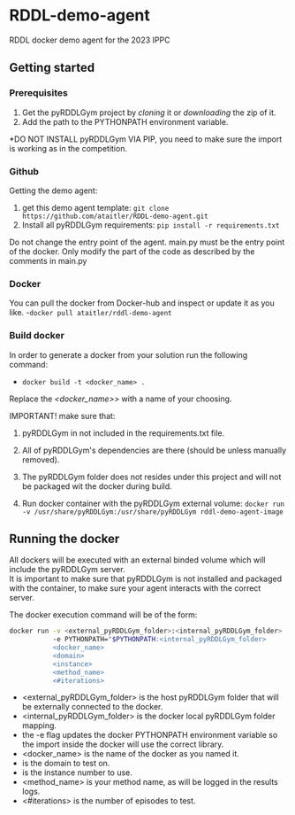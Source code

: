 # RDDL-demo-agent
RDDL docker demo agent for the 2023 IPPC


## Getting started

### Prerequisites
1. Get the pyRDDLGym project by *cloning* it or *downloading* the zip of it.
2. Add the <pyRDDLGym folder> path to the PYTHONPATH environment variable.

*DO NOT INSTALL pyRDDLGym VIA PIP, you need to make sure the import is working as in the competition.

### Github
Getting the demo agent:
1. get this demo agent template:
`git clone https://github.com/ataitler/RDDL-demo-agent.git`
2. Install all pyRDDLGym requirements:
`pip install -r requirements.txt`

Do not change the entry point of the agent. main.py must be the entry point of the docker.
Only modify the part of the code as described by the comments in main.py

### Docker
You can pull the docker from Docker-hub and inspect or update it as you like.
-`docker pull ataitler/rddl-demo-agent`

### Build docker
In order to generate a docker from your solution run the following command: 
- `docker build -t <docker_name> .`

Replace the *<docker_name>>* with a name of your choosing.

IMPORTANT! make sure that: 
1. pyRDDLGym in not included in the requirements.txt file.
2. All of pyRDDLGym's dependencies are there (should be unless manually removed).
3. The pyRDDLGym folder does not resides under this project and will not be packaged wit the docker during build. 

5. Run docker container with the pyRDDLGym external volume: `docker run -v /usr/share/pyRDDLGym:/usr/share/pyRDDLGym rddl-demo-agent-image`

## Running the docker
All dockers will be executed with an external binded volume which will include the pyRDDLGym server. \
It is important to make sure that pyRDDLGym is not installed and packaged with the container, to make sure your agent interacts with the correct server.

The docker execution command will be of the form:

```bash
docker run -v <external_pyRDDLGym_folder>:<internal_pyRDDLGym_folder> 
           -e PYTHONPATH="$PYTHONPATH:<internal_pyRDDLGym_folder> 
           <docker_name> 
           <domain>
           <instance>
           <method_name>
           <#iterations>
```

- <external_pyRDDLGym_folder> is the host pyRDDLGym folder that will be externally connected to the docker.
- <internal_pyRDDLGym_folder> is the docker local pyRDDLGym folder mapping.
- the -e flag updates the docker PYTHONPATH environment variable so the import inside the docker will use the correct library.
- <docker_name> is the name of the docker as you named it.
- <domain> is the domain to test on.
- <instance> is the instance number to use.
- <method_name> is your method name, as will be logged in the results logs.
- <#iterations> is the number of episodes to test.





